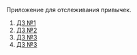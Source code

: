 Приложение для отслеживания привычек.
1. [ДЗ №1](https://github.com/asvcx/HabitsAssistant/pull/1)
2. [ДЗ №2](https://github.com/asvcx/HabitsAssistant/pull/2)
3. [ДЗ №3](https://github.com/asvcx/HabitsAssistant/pull/3)
4. [ДЗ №3](https://github.com/asvcx/HabitsAssistant/pull/4)
